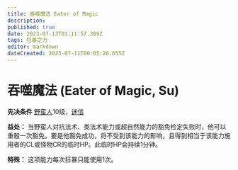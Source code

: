```yaml
---
title: 吞噬魔法 Eater of Magic
description: 
published: true
date: 2023-07-13T01:11:57.309Z
tags: 狂暴之力
editor: markdown
dateCreated: 2023-07-11T00:05:26.655Z
---
```


# 吞噬魔法 (Eater of Magic, Su)

**先决条件** [野蛮人](/野蛮人)10级，[迷信](/狂暴之力/迷信)

**益处：** 当野蛮人对抗法术、类法术能力或超自然能力的豁免检定失败时，他可以重骰一次豁免。要是他豁免成功，将不受到该能力的影响，且得到相当于该能力施用者的CL或怪物CR的临时HP。此临时HP会持续1分钟。

**特殊：** 这项能力每次狂暴只能使用1次。
